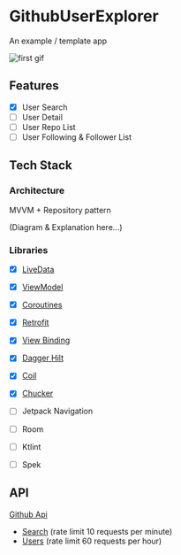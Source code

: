 # GithubUserExplorer

An example / template app

![first gif](https://res.cloudinary.com/hyuwah-github-io/image/upload/v1592291594/GithubUserExplorer/init-user-search.gif)

## Features

- [x] User Search
- [ ] User Detail
- [ ] User Repo List
- [ ] User Following & Follower List

## Tech Stack

### Architecture

MVVM + Repository pattern

(Diagram & Explanation here...)

### Libraries

- [x] [LiveData](https://developer.android.com/topic/libraries/architecture/livedata)
- [x] [ViewModel](https://developer.android.com/topic/libraries/architecture/viewmodel)
- [x] [Coroutines](https://developer.android.com/topic/libraries/architecture/coroutines)
- [x] [Retrofit](https://square.github.io/retrofit/)
- [x] [View Binding](https://developer.android.com/topic/libraries/view-binding)
- [x] [Dagger Hilt](https://developer.android.com/training/dependency-injection/hilt-android)
- [x] [Coil](https://github.com/coil-kt/coil)
- [x] [Chucker](https://github.com/ChuckerTeam/chucker)
- [ ] Jetpack Navigation
- [ ] Room
- [ ] Ktlint
- [ ] Spek


## API

[Github Api](https://developer.github.com/v3/)
- [Search](https://developer.github.com/v3/search/) (rate limit 10 requests per minute)
- [Users](https://developer.github.com/v3/users/) (rate limit 60 requests per hour)